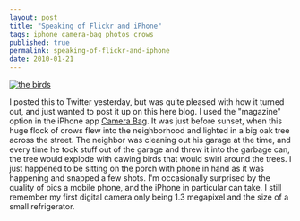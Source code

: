 ```yaml
---
layout: post
title: "Speaking of Flickr and iPhone"
tags: iphone camera-bag photos crows
published: true
permalink: speaking-of-flickr-and-iphone
date: 2010-01-21
---
```


<a href="http://www.flickr.com/photos/37431362@N00/4291694316"><img src="http://farm5.static.flickr.com/4047/4291694316_fc81b35548.jpg" alt="the birds"></a>

I posted this to Twitter yesterday, but was quite pleased with how it turned out, and just wanted to post it up on this here blog.  I used the "magazine" option in the iPhone app <a href="http://www.nevercenter.com/camerabag/">Camera Bag</a>.  It was just before sunset, when this huge flock of crows flew into the neighborhood and lighted in a big oak tree across the street.  The neighbor was cleaning out his garage at the time, and every time he took stuff out of the garage and threw it into the garbage can, the tree would explode with cawing birds that would swirl around the trees.  I just happened to be sitting on the porch with phone in hand as it was happening and snapped a few shots.  I'm occasionally surprised by the quality of pics a mobile phone, and the iPhone in particular can take.  I still remember my first digital camera only being 1.3 megapixel and the size of a small refrigerator.
